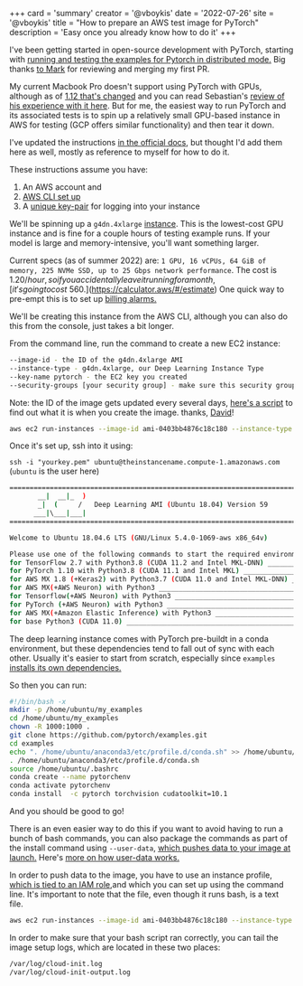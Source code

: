 +++
card = 'summary'
creator = '@vboykis'
date = '2022-07-26'
site = '@vboykis'
title = "How to prepare an AWS test image for PyTorch"
description = 'Easy once you already know how to do it'
+++

I've been getting started in open-source development with PyTorch, starting with [running and testing the examples for Pytorch in distributed mode.](https://github.com/pytorch/examples/pull/988) Big thanks [to Mark](https://twitter.com/marksaroufim) for reviewing and merging my first PR. 

My current Macbook Pro doesn't support using PyTorch with GPUs, although as of [1.12 that's changed](https://pytorch.org/blog/introducing-accelerated-pytorch-training-on-mac/) and you can read Sebastian's [review of his experience with it here](https://sebastianraschka.com/blog/2022/pytorch-m1-gpu.html). But for me, the easiest way to run PyTorch and its associated tests is to spin up a relatively small GPU-based instance in AWS for testing (GCP offers similar functionality) and then tear it down. 

I've updated the instructions [in the official docs](https://github.com/pytorch/examples/blob/main/CONTRIBUTING.md#for-bug-fixes), but thought I'd add them here as well, mostly as reference to myself for how to do it. 

These instructions assume you have: 
1) An AWS account and 
2) [AWS CLI set up](https://aws.amazon.com/cli/)
3) A [unique key-pair](https://docs.aws.amazon.com/AWSEC2/latest/UserGuide/ec2-key-pairs.html) for logging into your instance


We'll be spinning up  a `g4dn.4xlarge` [instance](https://aws.amazon.com/ec2/instance-types/g4/). This is the lowest-cost GPU instance and is fine for a couple hours of testing example runs. If your model is large and memory-intensive, you'll want something larger. 

Current specs (as of summer 2022) are: `1 GPU, 16 vCPUs, 64 GiB of memory, 225 NVMe SSD, up to 25 Gbps network performance`. The cost is $1.20/hour, so if you accidentally leave it running for a month, [it's going to cost ~$560.](https://calculator.aws/#/estimate) One quick way to pre-empt this is to set up [billing alarms.](https://docs.aws.amazon.com/AmazonCloudWatch/latest/monitoring/monitor_estimated_charges_with_cloudwatch.html) 

We'll be creating this instance from the AWS CLI, although you can also do this from the console, just takes a bit longer. 

From the command line, run the command to create a new EC2 instance: 

```bash
--image-id - the ID of the g4dn.4xlarge AMI
--instance-type - g4dn.4xlarge, our Deep Learning Instance Type
--key-name pytorch - the EC2 key you created
--security-groups [your security group] - make sure this security group has ingress/egress for port 80, 22, and 443
```

Note: the ID of the image gets updated every several days, [here's a script](https://gist.github.com/daveadams/8b67859c577f069b62fbea844c67d68a) to find out what it is when you create the image. thanks, [David](https://twitter.com/daveadams/status/1553003799454810113)!

```bash
aws ec2 run-instances --image-id ami-0403bb4876c18c180 --instance-type g4dn.4xlarge --key-name pytorch  --security-groups [your security group]
```

Once it's set up, ssh into it using: 

`ssh -i "yourkey.pem" ubuntu@theinstancename.compute-1.amazonaws.com` (`ubuntu` is the user here)

```bash
=============================================================================
       __|  __|_  )
       _|  (     /   Deep Learning AMI (Ubuntu 18.04) Version 59
      ___|\___|___|
=============================================================================

Welcome to Ubuntu 18.04.6 LTS (GNU/Linux 5.4.0-1069-aws x86_64v)

Please use one of the following commands to start the required environment with the framework of your choice:
for TensorFlow 2.7 with Python3.8 (CUDA 11.2 and Intel MKL-DNN) ____________________________ source activate tensorflow2_p38
for PyTorch 1.10 with Python3.8 (CUDA 11.1 and Intel MKL) ______________________________________ source activate pytorch_p38
for AWS MX 1.8 (+Keras2) with Python3.7 (CUDA 11.0 and Intel MKL-DNN) ____________________________ source activate mxnet_p37
for AWS MX(+AWS Neuron) with Python3 __________________________________________________ source activate aws_neuron_mxnet_p36
for Tensorflow(+AWS Neuron) with Python3 _________________________________________ source activate aws_neuron_tensorflow_p36
for PyTorch (+AWS Neuron) with Python3 ______________________________________________ source activate aws_neuron_pytorch_p36
for AWS MX(+Amazon Elastic Inference) with Python3 ______________________________________ source activate amazonei_mxnet_p36
for base Python3 (CUDA 11.0) _______________________________________________________________________ source activate python3
```
The deep learning instance comes with PyTorch pre-buildt in a conda environment, but these dependencies tend to fall out of sync with each other. Usually it's easier to start from scratch, especially since `examples` [installs its own dependencies.](https://github.com/pytorch/examples/blob/7ed7ac7b01add7ca29d45f25700e73a4b517ccea/run_python_examples.sh#L41) 

So then you can run: 

```bash
#!/bin/bash -x
mkdir -p /home/ubuntu/my_examples 
cd /home/ubuntu/my_examples 
chown -R 1000:1000 .
git clone https://github.com/pytorch/examples.git 
cd examples
echo ". /home/ubuntu/anaconda3/etc/profile.d/conda.sh" >> /home/ubuntu/.bashrc
. /home/ubuntu/anaconda3/etc/profile.d/conda.sh
source /home/ubuntu/.bashrc
conda create --name pytorchenv 
conda activate pytorchenv
conda install  -c pytorch torchvision cudatoolkit=10.1
```

And you should be good to go!

There is an even easier way to do this if you want to avoid having to run a bunch of bash commands, you can also package the commands as part of the install command using `--user-data`, [which pushes data to your image at launch.](https://docs.aws.amazon.com/AWSEC2/latest/UserGuide/user-data.html) Here's [more on how user-data works.](https://docs.aws.amazon.com/AWSEC2/latest/UserGuide/user-data.html) 

In order to push data to the image, you have to use an instance profile, [which is tied to an IAM role](https://docs.aws.amazon.com/IAM/latest/UserGuide/id_roles_use_switch-role-ec2_instance-profiles.html),and which you can set up using the command line.  It's important to note that the file, even though it runs bash, is a text file. 


```bash
aws ec2 run-instances --image-id ami-0403bb4876c18c180 --instance-type g4dn.4xlarge --key-name pytorch --security-groups [your security group] --iam-instance-profile '{"Name": "EC2_Access" }' --user-data file://install_pytorch.txt 
```

In order to make sure that your bash script ran correctly, you can tail the image setup logs, which are located in these two places: 

```bash
/var/log/cloud-init.log 
/var/log/cloud-init-output.log
```





